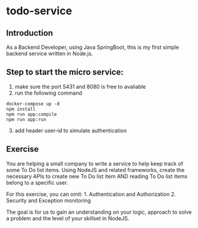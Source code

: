 # todo-service

## Introduction
As a Backend Developer, using Java SpringBoot, this is my first simple backend service written in Node.js.

## Step to start the micro service:
1. make sure the port 5431 and 8080 is free to avaliable 
2. run the following command
```
docker-compose up -d
npm install
npm run app:compile
npm run app:run
```
3. add header user-id to simulate authentication

## Exercise
You are helping a small company to write a service to help keep track of some To Do list
items. Using NodeJS and related frameworks, create the necessary APIs to create new To Do
list item AND reading To Do list items belong to a specific user.

For this exercise, you can omit:
    1. Authentication and Authorization
    2. Security and Exception monitoring

The goal is for us to gain an understanding on your logic, approach to solve a problem and
the level of your skillset in NodeJS.